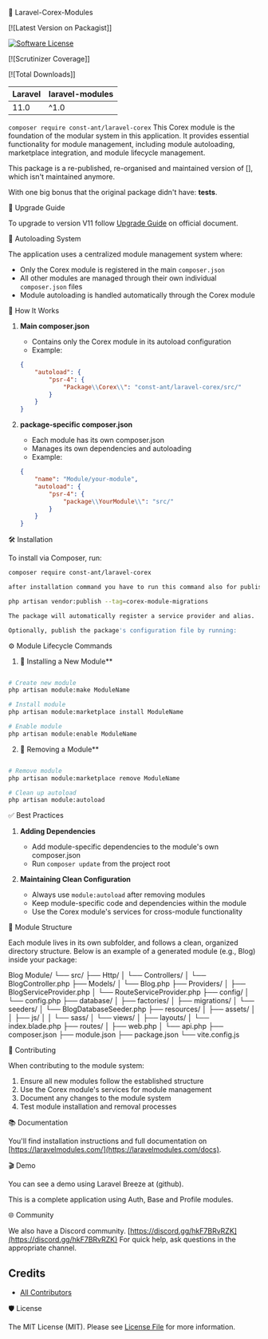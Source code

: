 🧩 Laravel-Corex-Modules


[![Latest Version on Packagist]]

[![Software License](https://img.shields.io/badge/license-MIT-brightgreen.svg?style=flat-square)](LICENSE.md)

[![Scrutinizer Coverage]]

[![Total Downloads]]


| **Laravel** | **laravel-modules** |
|-------------|---------------------|
| 11.0        | ^1.0                |




`composer require const-ant/laravel-corex` This Corex module is the foundation of the modular system in this application. It provides essential functionality for module management, including module autoloading, marketplace integration, and module lifecycle management.

This package is a re-published, re-organised and maintained version of [], which isn't maintained anymore.

With one big bonus that the original package didn't have: **tests**.

🔄 Upgrade Guide

To upgrade to version V11 follow [Upgrade Guide](https://laravelmodules.com/docs/v11/upgrade) on official document.



🔁 Autoloading System

The application uses a centralized module management system where:
- Only the Corex module is registered in the main `composer.json`
- All other modules are managed through their own individual `composer.json` files
- Module autoloading is handled automatically through the Corex module

🔧 How It Works

1. **Main composer.json**
   - Contains only the Corex module in its autoload configuration
   - Example:
   ```json
   {
       "autoload": {
           "psr-4": {
               "Package\\Corex\\": "const-ant/laravel-corex/src/"
           }
       }
   }
   ```

2. **package-specific composer.json**
   - Each module has its own composer.json
   - Manages its own dependencies and autoloading
   - Example:
   ```json
   {
       "name": "Module/your-module",
       "autoload": {
           "psr-4": {
               "package\\YourModule\\": "src/"
           }
       }
   }
   ```


🛠️ Installation

To install via Composer, run:

``` bash
composer require const-ant/laravel-corex

after installation command you have to run this command also for publish migration

php artisan vendor:publish --tag=corex-module-migrations

The package will automatically register a service provider and alias.

Optionally, publish the package's configuration file by running:

```



⚙️ Module Lifecycle Commands

1.  🚀 Installing a New Module**
   ```bash

   # Create new module
   php artisan module:make ModuleName
   
   # Install module
   php artisan module:marketplace install ModuleName
   
   # Enable module
   php artisan module:enable ModuleName
   
   ```

2.  🧹 Removing a Module**
   ```bash

   # Remove module
   php artisan module:marketplace remove ModuleName
   
   # Clean up autoload
   php artisan module:autoload
   ```


✅ Best Practices

1. **Adding Dependencies**
   - Add module-specific dependencies to the module's own composer.json
   - Run `composer update` from the project root

2. **Maintaining Clean Configuration**
   - Always use `module:autoload` after removing modules
   - Keep module-specific code and dependencies within the module
   - Use the Corex module's services for cross-module functionality



🧱 Module Structure

Each module lives in its own subfolder, and follows a clean, organized directory structure. Below is an example of a generated module (e.g., Blog) inside your package:

Blog Module/
└── src/
    ├── Http/
    │   └── Controllers/
    │       └── BlogController.php
    ├── Models/
    │   └── Blog.php
    ├── Providers/
    │   ├── BlogServiceProvider.php
    │   └── RouteServiceProvider.php
    ├── config/
    │   └── config.php
    ├── database/
    │   ├── factories/
    │   ├── migrations/
    │   └── seeders/
    │       └── BlogDatabaseSeeder.php
    ├── resources/
    │   ├── assets/
    │   │   ├── js/
    │   │   └── sass/
    │   └── views/
    │       ├── layouts/
    │       └── index.blade.php
    ├── routes/
    │   ├── web.php
    │   └── api.php
    ├── composer.json
    ├── module.json
    ├── package.json
    └── vite.config.js


🤝 Contributing

When contributing to the module system:
1. Ensure all new modules follow the established structure
2. Use the Corex module's services for module management
3. Document any changes to the module system
4. Test module installation and removal processes 


📚 Documentation

You'll find installation instructions and full documentation on [https://laravelmodules.com/](https://laravelmodules.com/docs).

🎬 Demo

You can see a demo using Laravel Breeze at (github).

This is a complete application using Auth, Base and Profile modules.

🌐 Community

We also have a Discord community. [https://discord.gg/hkF7BRvRZK](https://discord.gg/hkF7BRvRZK) For quick help, ask questions in the appropriate channel.

## Credits

- [All Contributors](../../contributors)

🛡️ License

The MIT License (MIT). Please see [License File](LICENSE.md) for more information.













